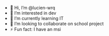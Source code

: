- 👋 Hi, I’m @lucien-wrq
- 👀 I’m interested in dev
- 🌱 I’m currently learning IT
- 💞️ I’m looking to collaborate on school project
- ⚡ Fun fact: I have an msi

<!---
lucien-wrq/lucien-wrq is a ✨ special ✨ repository because its `README.md` (this file) appears on your GitHub profile.
You can click the Preview link to take a look at your changes.
--->
